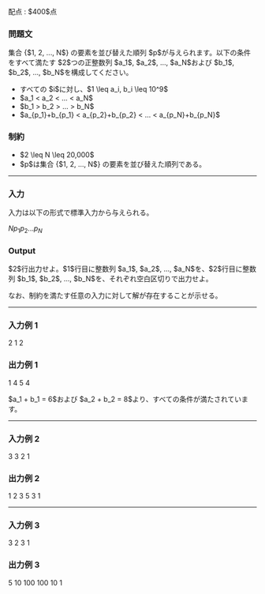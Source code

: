 
<div>

<span>

<span>

<p>
配点 : $400$点
</p>

<div>

<section>

### **問題文**

<style>
#nck {
      width: 30px;
      height: auto;
   }

</style>

<p>
集合 {$1, 2, ..., N$} の要素を並び替えた順列 $p$が与えられます。以下の条件をすべて満たす $2$つの正整数列 $a_1$, $a_2$, ..., $a_N$および $b_1$, $b_2$, ..., $b_N$を構成してください。
</p>

<ul>

<li>
すべての $i$に対し、$1 \leq a_i, b_i \leq 10^9$
</li>

<li>
$a_1 < a_2 < ... < a_N$
</li>

<li>
$b_1 > b_2 > ... > b_N$
</li>

<li>
$a_{p_1}+b_{p_1} < a_{p_2}+b_{p_2} < ... < a_{p_N}+b_{p_N}$
</li>

</ul>

</section>

</div>

<div>

<section>

### **制約**

<ul>

<li>
$2 \leq N \leq 20,000$
</li>

<li>
$p$は集合 {$1, 2, ..., N$} の要素を並び替えた順列である。
</li>

</ul>

</section>

</div>

---

<div>

<div>

<section>

### **入力**

<p>
入力は以下の形式で標準入力から与えられる。
</p>

<div>

$N$$p_1$$p_2$$...$$p_N$
</div>

</section>

</div>

<div>

<section>

### **Output**

<p>
$2$行出力せよ。$1$行目に整数列 $a_1$, $a_2$, ..., $a_N$を、$2$行目に整数列 $b_1$, $b_2$, ..., $b_N$を、それぞれ空白区切りで出力せよ。
</p>

<p>
なお、制約を満たす任意の入力に対して解が存在することが示せる。
</p>

</section>

</div>

</div>

---

<div>

<section>

### **入力例 1**

<div>

2
1 2

</div>

</section>

</div>

<div>

<section>

### **出力例 1**

<div>

1 4
5 4

</div>

<p>
$a_1 + b_1 = 6$および $a_2 + b_2 = 8$より、すべての条件が満たされています。
</p>

</section>

</div>

---

<div>

<section>

### **入力例 2**

<div>

3
3 2 1

</div>

</section>

</div>

<div>

<section>

### **出力例 2**

<div>

1 2 3
5 3 1

</div>

</section>

</div>

---

<div>

<section>

### **入力例 3**

<div>

3
2 3 1

</div>

</section>

</div>

<div>

<section>

### **出力例 3**

<div>

5 10 100
100 10 1

</div>

</section>

</div>

</span>

</span>

</div>
